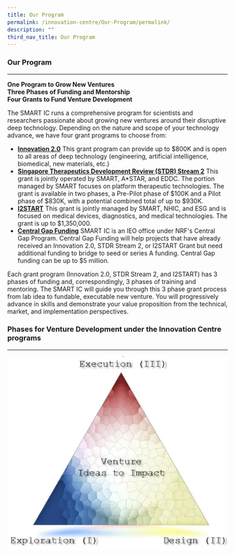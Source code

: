 ```yaml
---
title: Our Program
permalink: /innovation-centre/Our-Program/permalink/
description: ""
third_nav_title: Our Program
---
```

### Our Program
-----------

**One Program to Grow New Ventures**\
**Three Phases of Funding and Mentorship**\
**Four Grants to Fund Venture Development**

The SMART IC runs a comprehensive program for scientists and researchers passionate about growing new ventures around their disruptive deep technology. Depending on the nature and scope of your technology advance, we have four grant programs to choose from:

*   [**Innovation 2.0**](https://smart.mit.edu/innovation-centre/our-program/innovation-2-0) This grant program can provide up to $800K and is open to all areas of deep technology (engineering, artificial intelligence, biomedical, new materials, etc.)
*   [**Singapore Therapeutics Development Review (STDR) Stream 2**](https://smart.mit.edu/innovation-centre/our-program/stdr-stream-2) This grant is jointly operated by SMART, A\*STAR, and EDDC. The portion managed by SMART focuses on platform therapeutic technologies. The grant is available in two phases, a Pre-Pilot phase of $100K and a Pilot phase of $830K, with a potential combined total of up to $930K.
*   [**I2START**](https://smart.mit.edu/innovation-centre/our-program/i2start) This grant is jointly managed by SMART, NHIC, and ESG and is focused on medical devices, diagnostics, and medical technologies. The grant is up to $1,350,000.
*   [**Central Gap Funding**](https://smart.mit.edu/innovation-centre/our-program/central-gap-funding) SMART IC is an IEO office under NRF's Central Gap Program. Central Gap Funding will help projects that have already received an Innovation 2.0, STDR Stream 2, or I2START Grant but need additional funding to bridge to seed or series A funding. Central Gap funding can be up to $5 million.

Each grant program (Innovation 2.0, STDR Stream 2, and I2START) has 3 phases of funding and, correspondingly, 3 phases of training and mentoring. The SMART IC will guide you through this 3 phase grant process from lab idea to fundable, executable new venture. You will progressively advance in skills and demonstrate your value proposition from the technical, market, and implementation perspectives.

### Phases for Venture Development under the Innovation Centre programs
-------------------------------------------------------------------

![](/images/InnvationCentrePhases.png)